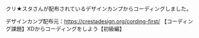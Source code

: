 クリ★スタさんが配布されているデザインカンプからコーディングしました。

デザインカンプ配布元：https://crestadesign.org/cording-first/
【コーディング課題】XDからコーディングをしよう【初級編】
